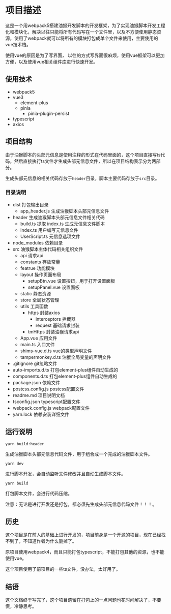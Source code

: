 # 项目描述

这是一个用webpack5搭建油猴开发脚本的开发框架，为了实现油猴脚本开发工程化和模块化，解决以往只能将所有代码写在一个文件里，以及不方便使用静态资源，使用了webpack就可以将所有的模块打包成单个文件来使用，主要使用的vue技术栈。

使用vue的原因是为了写界面， 以往的方式写界面很麻烦，使用vue框架可以更加方便，以及使用vue相关组件库进行快速开发。

## 使用技术

- webpack5
- vue3 
    - element-plus
    - pinia
        - pinia-plugin-persist
- typescript
- axios

## 项目结构

由于油猴脚本的头部元信息是使用注释的形式在代码里面的，这个项目直接写ts代码，然后直接执行ts文件才生成头部元信息文件，所以在项目结构表示分为两部分。

生成头部元信息的相关代码存放于`header`目录，脚本主要代码存放于`src`目录。

### 目录说明

- dist 打包输出目录
    - app_header.js 生成油猴脚本头部元信息文件
- header 生成油猴脚本头部元信息文件相关代码
    - build.ts 提取 index.ts 生成元信息文件脚本
    - index.ts 用户编写元信息文件
    - UserScript.ts 元信息选项文件
- node_modules 依赖目录
- src 油猴脚本主体代码相关组织文件
    - api 请求api
    - constants 存放常量
    - featrue 功能模块
    - layout 操作页面布局
        - setupBtn.vue 设置按钮，用于打开设置面板
        - setupPanel.vue 设置面板
    - static 静态资源
    - store 全局状态管理
    - utils 工具函数
        - https 封装axios
            - interceptors 拦截器
            - request 基础请求封装
        - tmHttps 封装油猴请求api
  - App.vue 应用文件
  - main.ts 入口文件
  - shims-vue.d.ts vue的类型声明文件
  - tampermonkey.d.ts 油猴全局变量的声明文件
- .gitignore git忽略文件
- auto-imports.d.ts 打包element-plus组件自动生成的
- components.d.ts 打包element-plus组件自动生成的
- package.json 依赖文件
- postcss.config.js postcss配置文件
- readme.md 项目说明文档
- tsconfig.json typescript配置文件
- webpack.config.js webpack配置文件
- yarn.lock 依赖安装详细文件


## 运行说明

```
yarn build:header
```

生成油猴脚本头部元信息代码文件，用于组合成一个完成的油猴脚本文件。

```
yarn dev 
```
进行脚本开发，会自动监听文件修改并且自动生成脚本文件。


```
yarn build
```
打包脚本文件，会进行代码压缩。

注意：无论是进行开发还是打包，都必须先生成头部元信息代码文件！！！。


## 历史

这个项目是在前人的基础上进行开发的，项目前身是一个开源的项目，现在已经找不到了，不知道作者为什么删掉了。

原项目使用webpack4，而且只能打包typescript，不能打包其他的资源，也不能使用vue。

这个项目使用了前项目的一些ts文件，没办法，太好用了。


## 结语

这个文档终于写完了，这个项目遗留在打包上的一点问题也花时间解决了，不要慌，冷静思考。